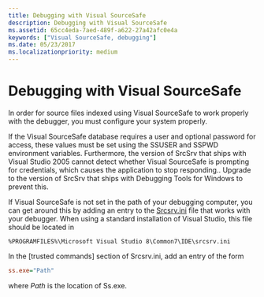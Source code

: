 ```yaml
---
title: Debugging with Visual SourceSafe
description: Debugging with Visual SourceSafe
ms.assetid: 65cc4eda-7aed-489f-a622-27a42afc0e4a
keywords: ["Visual SourceSafe, debugging"]
ms.date: 05/23/2017
ms.localizationpriority: medium
---
```


# Debugging with Visual SourceSafe


In order for source files indexed using Visual SourceSafe to work properly with the debugger, you must configure your system properly.

If the Visual SourceSafe database requires a user and optional password for access, these values must be set using the SSUSER and SSPWD environment variables. Furthermore, the version of SrcSrv that ships with Visual Studio 2005 cannot detect whether Visual SourceSafe is prompting for credentials, which causes the application to stop responding.. Upgrade to the version of SrcSrv that ships with Debugging Tools for Windows to prevent this.

If Visual SourceSafe is not set in the path of your debugging computer, you can get around this by adding an entry to the [Srcsrv.ini](the-srcsrv-ini-file.md) file that works with your debugger. When using a standard installation of Visual Studio, this file should be located in

```text
%PROGRAMFILES%\Microsoft Visual Studio 8\Common7\IDE\srcsrv.ini
```

In the \[trusted commands\] section of Srcsrv.ini, add an entry of the form

```ini
ss.exe="Path"
```

where *Path* is the location of Ss.exe.

 

 





